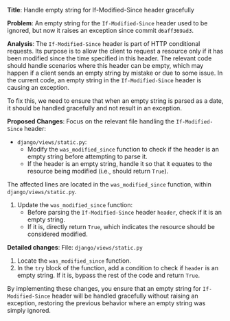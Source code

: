 **Title**: Handle empty string for If-Modified-Since header gracefully

**Problem**: 
An empty string for the `If-Modified-Since` header used to be ignored, but now it raises an exception since commit `d6aff369ad3`.

**Analysis**:
The `If-Modified-Since` header is part of HTTP conditional requests. Its purpose is to allow the client to request a resource only if it has been modified since the time specified in this header. The relevant code should handle scenarios where this header can be empty, which may happen if a client sends an empty string by mistake or due to some issue. In the current code, an empty string in the `If-Modified-Since` header is causing an exception.

To fix this, we need to ensure that when an empty string is parsed as a date, it should be handled gracefully and not result in an exception.

**Proposed Changes**:
Focus on the relevant file handling the `If-Modified-Since` header:

- `django/views/static.py`:
  - Modify the `was_modified_since` function to check if the header is an empty string before attempting to parse it.
  - If the header is an empty string, handle it so that it equates to the resource being modified (i.e., should return `True`).

The affected lines are located in the `was_modified_since` function, within `django/views/static.py`.

1. Update the `was_modified_since` function:
    - Before parsing the `If-Modified-Since` header `header`, check if it is an empty string.
    - If it is, directly return `True`, which indicates the resource should be considered modified.

**Detailed changes**:
File: `django/views/static.py`

1. Locate the `was_modified_since` function.
2. In the `try` block of the function, add a condition to check if `header` is an empty string. If it is, bypass the rest of the code and return `True`.

By implementing these changes, you ensure that an empty string for `If-Modified-Since` header will be handled gracefully without raising an exception, restoring the previous behavior where an empty string was simply ignored.